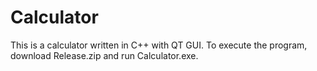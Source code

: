 # Calculator
This is a calculator written in C++ with QT GUI. To execute the program, download Release.zip and run Calculator.exe.
